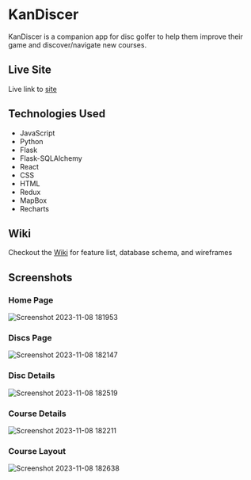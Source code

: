 # KanDiscer

KanDiscer is a companion app for disc golfer to help them improve their game and discover/navigate new courses.

## Live Site

Live link to [site](https://kandiscer.onrender.com)

## Technologies Used

- JavaScript
- Python
- Flask
- Flask-SQLAlchemy
- React
- CSS
- HTML
- Redux
- MapBox
- Recharts

## Wiki

Checkout the [Wiki](https://github.com/IanKaneshiro/KanDiscer/wiki) for feature list, database schema, and wireframes

## Screenshots
### Home Page
![Screenshot 2023-11-08 181953](https://github.com/IanKaneshiro/KanDiscer/assets/98863169/184951d3-f647-4c1a-91d7-bb0710e0c1e9)

### Discs Page
![Screenshot 2023-11-08 182147](https://github.com/IanKaneshiro/KanDiscer/assets/98863169/d1e56df8-891a-4bd3-98d9-8f821a4f0eee)

### Disc Details
![Screenshot 2023-11-08 182519](https://github.com/IanKaneshiro/KanDiscer/assets/98863169/a7846d21-1b24-4a58-a763-c9208b233f4d)

### Course Details
![Screenshot 2023-11-08 182211](https://github.com/IanKaneshiro/KanDiscer/assets/98863169/4025922f-6de0-4bef-b459-592f0eaa10ac)

### Course Layout
![Screenshot 2023-11-08 182638](https://github.com/IanKaneshiro/KanDiscer/assets/98863169/35107d9a-56c0-40a5-a647-e584781e30d4)
